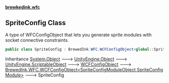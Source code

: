 #### [brewkedink.wfc](index.md 'index')
### [](.md '')
## SpriteConfig Class
A type of WFCConfigObject that lets you generate sprite modules with socket connective constraints.  
```csharp
public class SpriteConfig : BrewedInk.WFC.WCFConfigObject<global::SpriteConfigModuleObject, global::SpriteConfigModule>
```

Inheritance [System.Object](https://docs.microsoft.com/en-us/dotnet/api/System.Object 'System.Object') &#129106; [UnityEngine.Object](https://docs.microsoft.com/en-us/dotnet/api/UnityEngine.Object 'UnityEngine.Object') &#129106; [UnityEngine.ScriptableObject](https://docs.microsoft.com/en-us/dotnet/api/UnityEngine.ScriptableObject 'UnityEngine.ScriptableObject') &#129106; [WCFConfigObject](WCFConfigObject.md 'BrewedInk.WFC.WCFConfigObject') &#129106; [BrewedInk.WFC.WCFConfigObject&lt;](WCFConfigObject_TModuleObject_TModule_.md 'BrewedInk.WFC.WCFConfigObject&lt;TModuleObject,TModule&gt;')[SpriteConfigModuleObject](https://docs.microsoft.com/en-us/dotnet/api/SpriteConfigModuleObject 'SpriteConfigModuleObject')[,](WCFConfigObject_TModuleObject_TModule_.md 'BrewedInk.WFC.WCFConfigObject&lt;TModuleObject,TModule&gt;')[SpriteConfigModule](https://docs.microsoft.com/en-us/dotnet/api/SpriteConfigModule 'SpriteConfigModule')[&gt;](WCFConfigObject_TModuleObject_TModule_.md 'BrewedInk.WFC.WCFConfigObject&lt;TModuleObject,TModule&gt;') &#129106; SpriteConfig  
